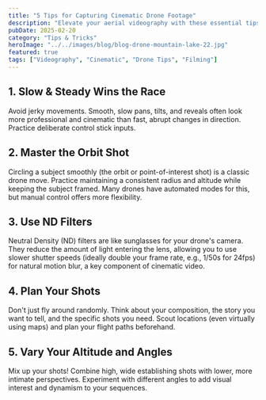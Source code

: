 ```yaml
---
title: "5 Tips for Capturing Cinematic Drone Footage"
description: "Elevate your aerial videography with these essential tips for achieving smooth, professional, and cinematic drone shots."
pubDate: 2025-02-20
category: "Tips & Tricks"
heroImage: "../../images/blog/blog-drone-mountain-lake-22.jpg"
featured: true
tags: ["Videography", "Cinematic", "Drone Tips", "Filming"]
---
```


## 1. Slow & Steady Wins the Race

Avoid jerky movements. Smooth, slow pans, tilts, and reveals often look more professional and cinematic than fast, abrupt changes in direction. Practice deliberate control stick inputs.

## 2. Master the Orbit Shot

Circling a subject smoothly (the orbit or point-of-interest shot) is a classic drone move. Practice maintaining a consistent radius and altitude while keeping the subject framed. Many drones have automated modes for this, but manual control offers more flexibility.

## 3. Use ND Filters

Neutral Density (ND) filters are like sunglasses for your drone's camera. They reduce the amount of light entering the lens, allowing you to use slower shutter speeds (ideally double your frame rate, e.g., 1/50s for 24fps) for natural motion blur, a key component of cinematic video.

## 4. Plan Your Shots

Don't just fly around randomly. Think about your composition, the story you want to tell, and the specific shots you need. Scout locations (even virtually using maps) and plan your flight paths beforehand.

## 5. Vary Your Altitude and Angles

Mix up your shots! Combine high, wide establishing shots with lower, more intimate perspectives. Experiment with different angles to add visual interest and dynamism to your sequences.
